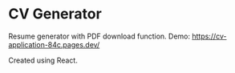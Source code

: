 # CV Generator

Resume generator with PDF download function.
Demo: https://cv-application-84c.pages.dev/

Created using React.
